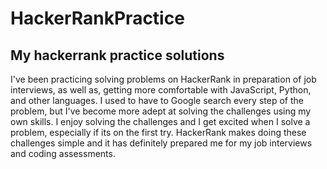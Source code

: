 # HackerRankPractice
## My hackerrank practice solutions

I've been practicing solving problems on HackerRank in preparation of job interviews, as well as, getting more comfortable with JavaScript, Python, and other languages. I used to have to Google search every step of the problem, but I've become more adept at solving the challenges using my own skills. I enjoy solving the challenges and I get excited when I solve a problem, especially if its on the first try. HackerRank makes doing these challenges simple and it has definitely prepared me for my job interviews and coding assessments.
